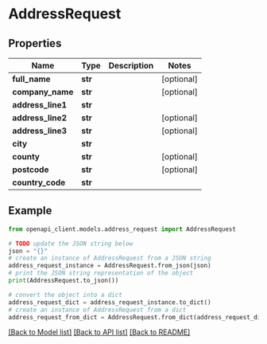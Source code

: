 # AddressRequest


## Properties

Name | Type | Description | Notes
------------ | ------------- | ------------- | -------------
**full_name** | **str** |  | [optional] 
**company_name** | **str** |  | [optional] 
**address_line1** | **str** |  | 
**address_line2** | **str** |  | [optional] 
**address_line3** | **str** |  | [optional] 
**city** | **str** |  | 
**county** | **str** |  | [optional] 
**postcode** | **str** |  | [optional] 
**country_code** | **str** |  | 

## Example

```python
from openapi_client.models.address_request import AddressRequest

# TODO update the JSON string below
json = "{}"
# create an instance of AddressRequest from a JSON string
address_request_instance = AddressRequest.from_json(json)
# print the JSON string representation of the object
print(AddressRequest.to_json())

# convert the object into a dict
address_request_dict = address_request_instance.to_dict()
# create an instance of AddressRequest from a dict
address_request_from_dict = AddressRequest.from_dict(address_request_dict)
```
[[Back to Model list]](../README.md#documentation-for-models) [[Back to API list]](../README.md#documentation-for-api-endpoints) [[Back to README]](../README.md)


